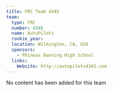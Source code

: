 ```yaml
---
title: FRC Team 4345
team:
  type: FRC
  number: 4345
  name: AutoPilots
  rookie_year: 
  location: Wilmington, CA, USA
  sponsors:
    - Phineas Banning High School
  links:
    Website: http://autopilots4345.com
---
```

No content has been added for this team